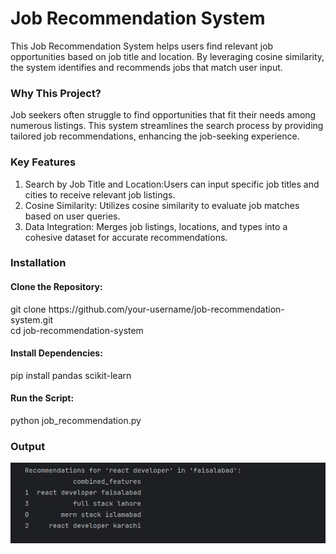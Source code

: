 <h1>Job Recommendation System</h1>

This Job Recommendation System helps users find relevant job opportunities based on job title and location. By leveraging cosine similarity, the system identifies and recommends jobs that match user input.

<h3>Why This Project?</h3>
Job seekers often struggle to find opportunities that fit their needs among numerous listings. This system streamlines the search process by providing tailored job recommendations, enhancing the job-seeking experience.

<h3>Key Features</h3>
<ol>
<li>Search by Job Title and Location:Users can input specific job titles and cities to receive relevant job listings.</li>
<li>Cosine Similarity: Utilizes cosine similarity to evaluate job matches based on user queries.</li>
<li>Data Integration: Merges job listings, locations, and types into a cohesive dataset for accurate recommendations.</li>
</ol>

<h3>Installation</h3>
<h4>Clone the Repository:</h4>
git clone https://github.com/your-username/job-recommendation-system.git
<br>
cd job-recommendation-system

<h4>Install Dependencies:</h4>
pip install pandas scikit-learn

<h4>Run the Script:</h4>
python job_recommendation.py

<h3>Output</h3>
<img src="./Capture.PNG">
